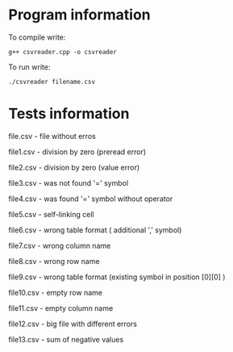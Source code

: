# Program information

 To compile write:

    g++ csvreader.cpp -o csvreader

 To run write:

    ./csvreader filename.csv


# Tests information

file.csv - file without erros

file1.csv - division by zero (preread error)

file2.csv - division by zero (value error)

file3.csv - was not found '=' symbol

file4.csv - was found '=' symbol without operator

file5.csv - self-linking cell

file6.csv - wrong table format ( additional ',' symbol)

file7.csv - wrong column name

file8.csv - wrong row name

file9.csv - wrong table format (existing symbol in position [0][0] )

file10.csv - empty row name

file11.csv - empty column name

file12.csv - big file with different errors

file13.csv - sum of negative values
